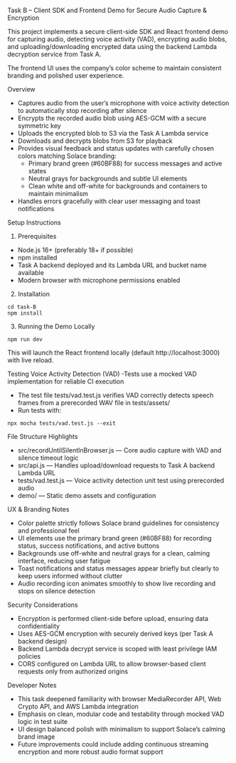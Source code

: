 Task B – Client SDK and Frontend Demo for Secure Audio Capture & Encryption

This project implements a secure client-side SDK and React frontend demo for capturing audio, detecting voice activity (VAD), encrypting audio blobs, and uploading/downloading encrypted data using the backend Lambda decryption service from Task A.

The frontend UI uses the company’s color scheme to maintain consistent branding and polished user experience.

Overview
- Captures audio from the user’s microphone with voice activity detection to automatically stop recording after silence
- Encrypts the recorded audio blob using AES-GCM with a secure symmetric key
- Uploads the encrypted blob to S3 via the Task A Lambda service
- Downloads and decrypts blobs from S3 for playback
- Provides visual feedback and status updates with carefully chosen colors matching Solace branding:
	- Primary brand green (#60BF88) for success messages and active states
	- Neutral grays for backgrounds and subtle UI elements
	- Clean white and off-white for backgrounds and containers to maintain minimalism
- Handles errors gracefully with clear user messaging and toast notifications

Setup Instructions

1. Prerequisites
- Node.js 16+ (preferably 18+ if possible)
- npm installed
- Task A backend deployed and its Lambda URL and bucket name available
- Modern browser with microphone permissions enabled

2. Installation
```
cd task-B
npm install
```

3. Running the Demo Locally
```
npm run dev
```
This will launch the React frontend locally (default http://localhost:3000) with live reload.

Testing Voice Activity Detection (VAD)
-Tests use a mocked VAD implementation for reliable CI execution
- The test file tests/vad.test.js verifies VAD correctly detects speech frames from a prerecorded WAV file in tests/assets/
- Run tests with:
```
npx mocha tests/vad.test.js --exit
```

File Structure Highlights
- src/recordUntilSilentInBrowser.js — Core audio capture with VAD and silence timeout logic
- src/api.js — Handles upload/download requests to Task A backend Lambda URL
- tests/vad.test.js — Voice activity detection unit test using prerecorded audio
- demo/ — Static demo assets and configuration

UX & Branding Notes
- Color palette strictly follows Solace brand guidelines for consistency and professional feel
- UI elements use the primary brand green (#60BF88) for recording status, success notifications, and active buttons
- Backgrounds use off-white and neutral grays for a clean, calming interface, reducing user fatigue
- Toast notifications and status messages appear briefly but clearly to keep users informed without clutter
- Audio recording icon animates smoothly to show live recording and stops on silence detection

Security Considerations
- Encryption is performed client-side before upload, ensuring data confidentiality
- Uses AES-GCM encryption with securely derived keys (per Task A backend design)
- Backend Lambda decrypt service is scoped with least privilege IAM policies
- CORS configured on Lambda URL to allow browser-based client requests only from authorized origins

Developer Notes
- This task deepened familiarity with browser MediaRecorder API, Web Crypto API, and AWS Lambda integration
- Emphasis on clean, modular code and testability through mocked VAD logic in test suite
- UI design balanced polish with minimalism to support Solace’s calming brand image
- Future improvements could include adding continuous streaming encryption and more robust audio format support
